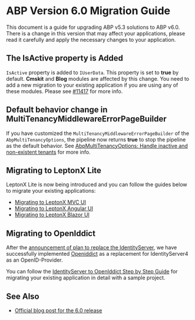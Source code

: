 # ABP Version 6.0 Migration Guide

This document is a guide for upgrading ABP v5.3 solutions to ABP v6.0. There is a change in this version that may affect your applications, please read it carefully and apply the necessary changes to your application.

## The IsActive property is Added

`IsActive` property is added to `IUserData`. This property is set to **true** by default. **Cmskit** and **Blog** modules are affected by this change. You need to add a new migration to your existing application if you are using any of these modules. Please see [#11417](https://github.com/abpframework/abp/pull/11417) for more info.

## Default behavior change in MultiTenancyMiddlewareErrorPageBuilder

If you have customized the `MultiTenancyMiddlewareErrorPageBuilder` of the `AbpMultiTenancyOptions`, the pipeline now returns **true** to stop the pipeline as the default behavior. See [AbpMultiTenancyOptions: Handle inactive and non-existent tenants](https://github.com/abpframework/abp/blob/dev/docs/en/Multi-Tenancy.md#abpmultitenancyoptions-handle-inactive-and-non-existent-tenants) for more info.

## Migrating to LeptonX Lite

LeptonX Lite is now being introduced and you can follow the guides below to migrate your existing applications:

- [Migrating to LeptonX MVC UI](../Themes/LeptonXLite/AspNetCore.md)
- [Migrating to LeptonX Angular UI](../Themes/LeptonXLite/Angular.md)
- [Migrating to LeptonX Blazor UI](../Themes/LeptonXLite/Blazor.md)

## Migrating to OpenIddict

After the [announcement of plan to replace the IdentityServer](https://github.com/abpframework/abp/issues/11989), we have successfully implemented [Openiddict](https://github.com/openiddict/openiddict-core) as a replacement for IdentityServer4 as an OpenID-Provider.

You can follow the [IdentityServer to OpenIddict Step by Step Guide](OpenIddict-Step-by-Step.md) for migrating your existing application in detail with a sample project.

## See Also

* [Official blog post for the 6.0 release](https://blog.abp.io/abp/ABP.IO-Platform-6.0-RC-Has-Been-Published)
